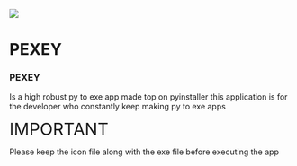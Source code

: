 <img src = https://github.com/Aaris-Kazi/PEXEY/blob/main/Exe.ico><h1>PEXEY</h1>

<span><h3>PEXEY</h3> Is a high robust py to exe app made top on pyinstaller this application is for the developer who constantly keep making py to exe apps</span>

<span style = "font-size: 30px"> IMPORTANT</span>

<span>Please keep the icon file along with the exe file before executing the app</span>
